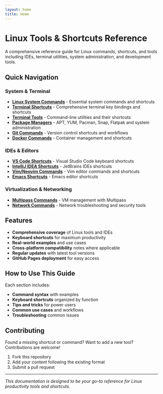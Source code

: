 ```yaml
---
layout: home
title: Home
---
```


# Linux Tools & Shortcuts Reference

A comprehensive reference guide for Linux commands, shortcuts, and tools including IDEs, terminal utilities, system administration, and development tools.

## Quick Navigation

### System & Terminal
- [**Linux System Commands**](docs/linux-commands) - Essential system commands and shortcuts
- [**Terminal Shortcuts**](docs/terminal-shortcuts) - Comprehensive terminal key bindings and shortcuts
- [**Terminal Tools**](docs/terminal-tools) - Command-line utilities and their shortcuts
- [**Package Managers**](docs/package-managers) - APT, YUM, Pacman, Snap, Flatpak and system administration
- [**Git Commands**](docs/git-commands) - Version control shortcuts and workflows
- [**Docker Commands**](docs/docker-commands) - Container management and shortcuts

### IDEs & Editors
- [**VS Code Shortcuts**](docs/vscode-shortcuts) - Visual Studio Code keyboard shortcuts
- [**IntelliJ IDEA Shortcuts**](docs/intellij-shortcuts) - JetBrains IDEs shortcuts
- [**Vim/Neovim Commands**](docs/vim-commands) - Vim editor commands and shortcuts
- [**Emacs Shortcuts**](docs/emacs-shortcuts) - Emacs editor shortcuts

### Virtualization & Networking
- [**Multipass Commands**](docs/multipass-commands) - VM management with Multipass
- [**Network Commands**](docs/network-commands) - Network troubleshooting and security tools

## Features

- **Comprehensive coverage** of Linux tools and IDEs
- **Keyboard shortcuts** for maximum productivity
- **Real-world examples** and use cases
- **Cross-platform compatibility** notes where applicable
- **Regular updates** with latest tool versions
- **GitHub Pages deployment** for easy access

## How to Use This Guide

Each section includes:
- **Command syntax** with examples
- **Keyboard shortcuts** organized by function
- **Tips and tricks** for power users
- **Common use cases** and workflows
- **Troubleshooting** common issues

## Contributing

Found a missing shortcut or command? Want to add a new tool? Contributions are welcome!

1. Fork this repository
2. Add your content following the existing format
3. Submit a pull request

---

*This documentation is designed to be your go-to reference for Linux productivity tools and shortcuts.*
